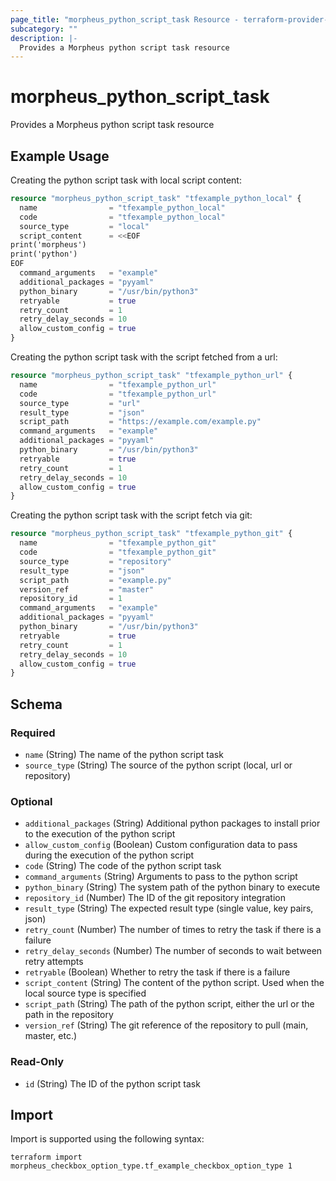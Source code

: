 ```yaml
---
page_title: "morpheus_python_script_task Resource - terraform-provider-morpheus"
subcategory: ""
description: |-
  Provides a Morpheus python script task resource
---
```


# morpheus_python_script_task

Provides a Morpheus python script task resource

## Example Usage

Creating the python script task with local script content:

```terraform
resource "morpheus_python_script_task" "tfexample_python_local" {
  name                = "tfexample_python_local"
  code                = "tfexample_python_local"
  source_type         = "local"
  script_content      = <<EOF
print('morpheus')
print('python')
EOF
  command_arguments   = "example"
  additional_packages = "pyyaml"
  python_binary       = "/usr/bin/python3"
  retryable           = true
  retry_count         = 1
  retry_delay_seconds = 10
  allow_custom_config = true
}
```

Creating the python script task with the script fetched from a url:

```terraform
resource "morpheus_python_script_task" "tfexample_python_url" {
  name                = "tfexample_python_url"
  code                = "tfexample_python_url"
  source_type         = "url"
  result_type         = "json"
  script_path         = "https://example.com/example.py"
  command_arguments   = "example"
  additional_packages = "pyyaml"
  python_binary       = "/usr/bin/python3"
  retryable           = true
  retry_count         = 1
  retry_delay_seconds = 10
  allow_custom_config = true
}
```

Creating the python script task with the script fetch via git:

```terraform
resource "morpheus_python_script_task" "tfexample_python_git" {
  name                = "tfexample_python_git"
  code                = "tfexample_python_git"
  source_type         = "repository"
  result_type         = "json"
  script_path         = "example.py"
  version_ref         = "master"
  repository_id       = 1
  command_arguments   = "example"
  additional_packages = "pyyaml"
  python_binary       = "/usr/bin/python3"
  retryable           = true
  retry_count         = 1
  retry_delay_seconds = 10
  allow_custom_config = true
}
```

<!-- schema generated by tfplugindocs -->
## Schema

### Required

- `name` (String) The name of the python script task
- `source_type` (String) The source of the python script (local, url or repository)

### Optional

- `additional_packages` (String) Additional python packages to install prior to the execution of the python script
- `allow_custom_config` (Boolean) Custom configuration data to pass during the execution of the python script
- `code` (String) The code of the python script task
- `command_arguments` (String) Arguments to pass to the python script
- `python_binary` (String) The system path of the python binary to execute
- `repository_id` (Number) The ID of the git repository integration
- `result_type` (String) The expected result type (single value, key pairs, json)
- `retry_count` (Number) The number of times to retry the task if there is a failure
- `retry_delay_seconds` (Number) The number of seconds to wait between retry attempts
- `retryable` (Boolean) Whether to retry the task if there is a failure
- `script_content` (String) The content of the python script. Used when the local source type is specified
- `script_path` (String) The path of the python script, either the url or the path in the repository
- `version_ref` (String) The git reference of the repository to pull (main, master, etc.)

### Read-Only

- `id` (String) The ID of the python script task

## Import

Import is supported using the following syntax:

```shell
terraform import morpheus_checkbox_option_type.tf_example_checkbox_option_type 1
```
